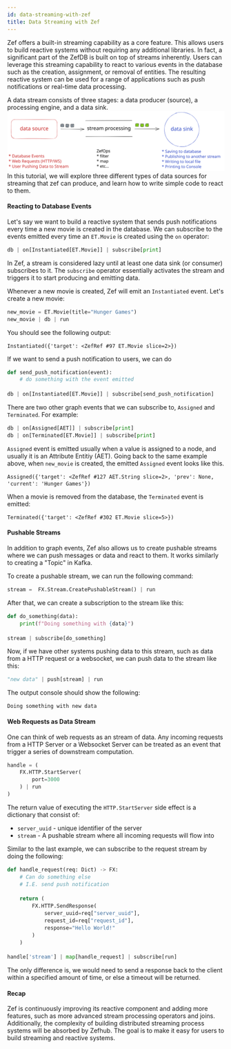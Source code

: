 ```yaml
---
id: data-streaming-with-zef
title: Data Streaming with Zef
---
```


  
Zef offers a built-in streaming capability as a core feature. This allows users to build reactive systems without requiring any additional libraries. In fact, a significant part of the ZefDB is built on top of streams inherently. Users can leverage this streaming capability to react to various events in the database such as the creation, assignment, or removal of entities. The resulting reactive system can be used for a range of applications such as push notifications or real-time data processing.  
  
A data stream consists of three stages: a data producer (source), a processing engine, and a data sink.    
![](143b23d7fd0bc591afe6c892e7ffa8dba430a0b70310996559c1dee643fbe41f.svg)  
In this tutorial, we will explore three different types of data sources for streaming that zef can produce, and learn how to write simple code to react to them.  
  
#### Reacting to Database Events  
Let's say we want to build a reactive system that sends push notifications every time a new movie is created in the database. We can subscribe to the events emitted every time an `ET.Movie` is created using the `on` operator:  
```python  
db | on[Instantiated[ET.Movie]] | subscribe[print]  
```  
  
In Zef, a stream is considered lazy until at least one data sink (or consumer) subscribes to it. The `subscribe` operator essentially activates the stream and triggers it to start producing and emitting data.  
  
Whenever a new movie is created, Zef will emit an `Instantiated` event. Let's create a new movie:  
```python  
new_movie = ET.Movie(title="Hunger Games")  
new_movie | db | run  
```  
  
You should see the following output:  
```console  
Instantiated({'target': <ZefRef #97 ET.Movie slice=2>})  
```  
  
If we want to send a push notification to users, we can do  
```python  
def send_push_notification(event):  
	# do something with the event emitted  
  
db | on[Instantiated[ET.Movie]] | subscribe[send_push_notification]  
```  
  
There are two other graph events that we can subscribe to, `Assigned` and `Terminated`. For example:  
```python  
db | on[Assigned[AET]] | subscribe[print]  
db | on[Terminated[ET.Movie]] | subscribe[print]  
```  
  
`Assigned` event is emitted usually when a value is assigned to a node, and usually it is an Attribute Entitiy (AET). Going back to the same example above, when `new_movie` is created, the emitted `Assigned` event looks like this.  
```console  
Assigned({'target': <ZefRef #127 AET.String slice=2>, 'prev': None, 'current': 'Hunger Games'})  
```  
  
When a movie is removed from the database, the `Terminated` event is emitted:  
```  
Terminated({'target': <ZefRef #302 ET.Movie slice=5>})  
```  
  
  
#### Pushable Streams  
In addition to graph events, Zef also allows us to create pushable streams where we can push messages or data and react to them. It works similarly to creating a "Topic" in Kafka.  
  
To create a pushable stream, we can run the following command:  
```python  
stream =  FX.Stream.CreatePushableStream() | run  
```  
  
After that, we can create a subscription to the stream like this:  
```python  
def do_something(data):  
	print(f"Doing something with {data}")  
	  
stream | subscribe[do_something]  
```  
  
Now, if we have other systems pushing data to this stream, such as data from a HTTP request or a websocket, we can push data to the stream like this:  
  
```python  
"new data" | push[stream] | run  
```  
  
The output console should show the following:  
```console  
Doing something with new data  
```  
  
#### Web Requests as Data Stream  
One can think of web requests as an stream of data. Any incoming requests from a HTTP Server or a Websocket Server can be treated as an event that trigger a series of downstream computation.  
  
```python  
handle = (   
	FX.HTTP.StartServer(  
		port=3000  
	) | run            
)  
```  
The return value of executing the `HTTP.StartServer` side effect is a dictionary that consist of:  
* `server_uuid` - unique identifier of the server   
* `stream`  - A pushable stream where all incoming requests will flow into  
  
Similar to the last example, we can subscribe to the request stream by doing the following:  
```python  
def handle_request(req: Dict) -> FX:  
	# Can do something else  
	# I.E. send push notification  
	  
    return (  
	    FX.HTTP.SendResponse(  
			server_uuid=req["server_uuid"],  
			request_id=req["request_id"],  
			response="Hello World!"  
		)  
	)  
  
handle['stream'] | map[handle_request] | subscribe[run]  
```  
The only difference is, we would need to send a response back to the client within a specified amount of time, or else a timeout will be returned.  
  
#### Recap  
Zef is continuously improving its reactive component and adding more features, such as more advanced stream processing operators and joins. Additionally, the complexity of building distributed streaming process systems will be absorbed by Zefhub.  The goal is to make it easy for users to build streaming and reactive systems.